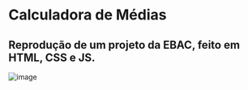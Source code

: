 # Calculadora de Médias

## Reprodução de um projeto da EBAC, feito em HTML, CSS e JS.

![image](https://github.com/user-attachments/assets/b48a8202-abdb-4f2b-8440-9ee9ba8cb15e)

